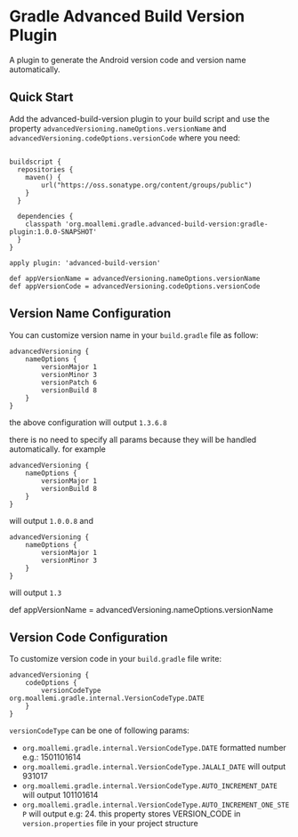 # Gradle Advanced Build Version Plugin

A plugin to generate the Android version code and version name automatically.

## Quick Start

Add the advanced-build-version plugin to your build script and use the property `advancedVersioning.nameOptions.versionName` and
`advancedVersioning.codeOptions.versionCode` where you need:

```

buildscript {
  repositories {
    maven() {
        url("https://oss.sonatype.org/content/groups/public")
    }
  }

  dependencies {
    classpath 'org.moallemi.gradle.advanced-build-version:gradle-plugin:1.0.0-SNAPSHOT'
  }
}

apply plugin: 'advanced-build-version'

def appVersionName = advancedVersioning.nameOptions.versionName
def appVersionCode = advancedVersioning.codeOptions.versionCode

```

## Version Name Configuration

You can customize version name in your `build.gradle` file as follow:

```
advancedVersioning {
    nameOptions {
        versionMajor 1
        versionMinor 3
        versionPatch 6
        versionBuild 8
    }
}
```
the above configuration will output `1.3.6.8`

there is no need to specify all params because they will be handled automatically. for example 
```
advancedVersioning {
    nameOptions {
        versionMajor 1
        versionBuild 8
    }
}
```
will output `1.0.0.8` and
```
advancedVersioning {
    nameOptions {
        versionMajor 1
        versionMinor 3
    }
}
```
will output `1.3`

def appVersionName = advancedVersioning.nameOptions.versionName

## Version Code Configuration

To customize version code in your `build.gradle` file write:

```
advancedVersioning {
    codeOptions {
        versionCodeType org.moallemi.gradle.internal.VersionCodeType.DATE
    }
}
```

 `versionCodeType` can be one of following params:
 
 * `org.moallemi.gradle.internal.VersionCodeType.DATE` formatted number e.g.: 1501101614
 * `org.moallemi.gradle.internal.VersionCodeType.JALALI_DATE` will output 931017
 * `org.moallemi.gradle.internal.VersionCodeType.AUTO_INCREMENT_DATE` will output 101101614
 * `org.moallemi.gradle.internal.VersionCodeType.AUTO_INCREMENT_ONE_STEP` will output e.g: 24. this property stores
 VERSION_CODE in `version.properties` file in your project structure




